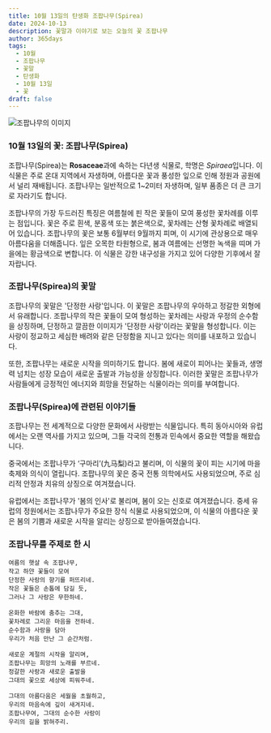 ```yaml
---
title: 10월 13일의 탄생화 조팝나무(Spirea)
date: 2024-10-13
description: 꽃말과 이야기로 보는 오늘의 꽃 조팝나무
author: 365days
tags:
  - 10월
  - 조팝나무
  - 꽃말
  - 탄생화
  - 10월 13일
  - 꽃
draft: false
---
```


![조팝나무의 이미지](https://cdn.pixabay.com/photo/2020/04/21/04/50/meadowsweet-trees-5070844_640.jpg#center)


### 10월 13일의 꽃: 조팝나무(Spirea)

조팝나무(Spirea)는 **Rosaceae**과에 속하는 다년생 식물로, 학명은 *Spiraea*입니다. 이 식물은 주로 온대 지역에서 자생하며, 아름다운 꽃과 풍성한 잎으로 인해 정원과 공원에서 널리 재배됩니다. 조팝나무는 일반적으로 1~2미터 자생하며, 일부 품종은 더 큰 크기로 자라기도 합니다.

조팝나무의 가장 두드러진 특징은 여름철에 핀 작은 꽃들이 모여 풍성한 꽃차례를 이루는 점입니다. 꽃은 주로 흰색, 분홍색 또는 붉은색으로, 꽃차례는 산형 꽃차례로 배열되어 있습니다. 조팝나무의 꽃은 보통 6월부터 9월까지 피며, 이 시기에 관상용으로 매우 아름다움을 더해줍니다. 잎은 오목한 타원형으로, 봄과 여름에는 선명한 녹색을 띠며 가을에는 황금색으로 변합니다. 이 식물은 강한 내구성을 가지고 있어 다양한 기후에서 잘 자랍니다.

### 조팝나무(Spirea)의 꽃말

조팝나무의 꽃말은 '단정한 사랑'입니다. 이 꽃말은 조팝나무의 우아하고 정갈한 외형에서 유래합니다. 조팝나무의 작은 꽃들이 모여 형성하는 꽃차례는 사랑과 우정의 순수함을 상징하며, 단정하고 깔끔한 이미지가 '단정한 사랑'이라는 꽃말을 형성합니다. 이는 사랑이 정교하고 세심한 배려와 같은 단정함을 지니고 있다는 의미를 내포하고 있습니다.

또한, 조팝나무는 새로운 시작을 의미하기도 합니다. 봄에 새로이 피어나는 꽃들과, 생명력 넘치는 성장 모습이 새로운 출발과 가능성을 상징합니다. 이러한 꽃말은 조팝나무가 사람들에게 긍정적인 에너지와 희망을 전달하는 식물이라는 의미를 부여합니다.

### 조팝나무(Spirea)에 관련된 이야기들

조팝나무는 전 세계적으로 다양한 문화에서 사랑받는 식물입니다. 특히 동아시아와 유럽에서는 오랜 역사를 가지고 있으며, 그들 각국의 전통과 민속에서 중요한 역할을 해왔습니다.

중국에서는 조팝나무가 ‘구마리’(九马梨)라고 불리며, 이 식물의 꽃이 피는 시기에 마을 축제와 의식이 열립니다. 조팝나무의 꽃은 중국 전통 의학에서도 사용되었으며, 주로 심리적 안정과 치유의 상징으로 여겨졌습니다.

유럽에서는 조팝나무가 '봄의 인사'로 불리며, 봄이 오는 신호로 여겨졌습니다. 중세 유럽의 정원에서는 조팝나무가 주요한 장식 식물로 사용되었으며, 이 식물의 아름다운 꽃은 봄의 기쁨과 새로운 시작을 알리는 상징으로 받아들여졌습니다.

### 조팝나무를 주제로 한 시

	여름의 햇살 속 조팝나무,
	작고 하얀 꽃들이 모여
	단정한 사랑의 향기를 퍼뜨리네.
	작은 꽃들은 손톱에 담길 듯,
	그러나 그 사랑은 무한하네.
	
	온화한 바람에 춤추는 그대,
	꽃차례로 그리운 마음을 전하네.
	순수함과 사랑을 담아
	우리가 처음 만난 그 순간처럼.
	
	새로운 계절의 시작을 알리며,
	조팝나무는 희망의 노래를 부르네.
	정갈한 사랑과 새로운 출발을
	그대의 꽃으로 세상에 피워주네.
	
	그대의 아름다움은 세월을 초월하고,
	우리의 마음속에 깊이 새겨지네.
	조팝나무여, 그대의 순수한 사랑이
	우리의 길을 밝혀주리.